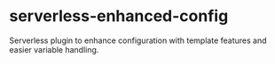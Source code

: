 # serverless-enhanced-config
Serverless plugin to enhance configuration with template features and easier variable handling.
